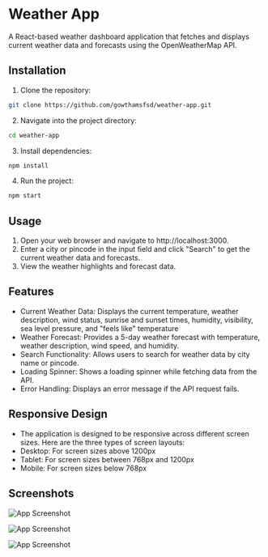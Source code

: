 
# Weather App

A React-based weather dashboard application that fetches and displays current weather data and forecasts using the OpenWeatherMap API.


## Installation

1) Clone the repository:

```bash
git clone https://github.com/gowthamsfsd/weather-app.git

```

2) Navigate into the project directory:
```bash
cd weather-app

```
3) Install dependencies:
```bash
npm install
```
4) Run the project:

```bash
npm start
```

## Usage

  1) Open your web browser and navigate to http://localhost:3000.
  2) Enter a city or pincode in the input field and click "Search" to get the current weather data and forecasts.
  3) View the weather highlights and forecast data.


## Features

- Current Weather Data: Displays the current temperature, weather description, wind status, sunrise and sunset times, humidity, visibility, sea level pressure, and "feels like" temperature
- Weather Forecast: Provides a 5-day weather forecast with temperature, weather description, wind speed, and humidity.
- Search Functionality: Allows users to search for weather data by city name or pincode.
- Loading Spinner: Shows a loading spinner while fetching data from the API.
- Error Handling: Displays an error message if the API request fails.

## Responsive Design
 - The application is designed to be responsive across different screen sizes. Here are the three types of screen layouts:
 - Desktop: For screen sizes above 1200px
 - Tablet: For screen sizes between 768px and 1200px
 - Mobile: For screen sizes below 768px


## Screenshots

![App Screenshot](https://res.cloudinary.com/dlr7bda2h/image/upload/v1718526977/Screenshot_2024-06-16_134514_zndbid.png)


![App Screenshot](https://res.cloudinary.com/dlr7bda2h/image/upload/v1718525795/Screenshot_2024-06-16_134359_skmew9.png)



![App Screenshot](https://res.cloudinary.com/dlr7bda2h/image/upload/v1718526977/Screenshot_2024-06-16_134805_odavfb.png)
